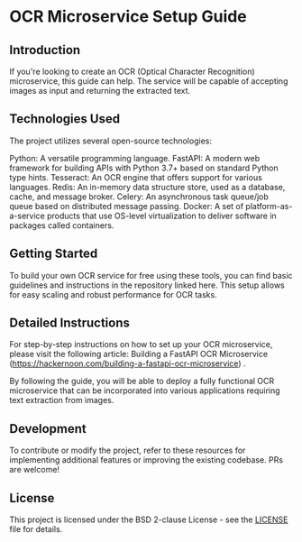 # OCR Microservice Setup Guide
## Introduction
If you're looking to create an OCR (Optical Character Recognition) microservice, this guide can help. The service will be capable of accepting images as input and returning the extracted text.

## Technologies Used
The project utilizes several open-source technologies:

Python: A versatile programming language.
FastAPI: A modern web framework for building APIs with Python 3.7+ based on standard Python type hints.
Tesseract: An OCR engine that offers support for various languages.
Redis: An in-memory data structure store, used as a database, cache, and message broker.
Celery: An asynchronous task queue/job queue based on distributed message passing.
Docker: A set of platform-as-a-service products that use OS-level virtualization to deliver software in packages called containers.

## Getting Started
To build your own OCR service for free using these tools, you can find basic guidelines and instructions in the repository linked here. This setup allows for easy scaling and robust performance for OCR tasks.

## Detailed Instructions
For step-by-step instructions on how to set up your OCR microservice, please visit the following article: Building a FastAPI OCR Microservice (https://hackernoon.com/building-a-fastapi-ocr-microservice) .

By following the guide, you will be able to deploy a fully functional OCR microservice that can be incorporated into various applications requiring text extraction from images.


## Development
To contribute or modify the project, refer to these resources for implementing additional features or improving the existing codebase. PRs are welcome!


## License
This project is licensed under the BSD 2-clause License - see the [LICENSE](https://github.com/abizovnuralem/go2_ros2_sdk/blob/master/LICENSE) file for details.
